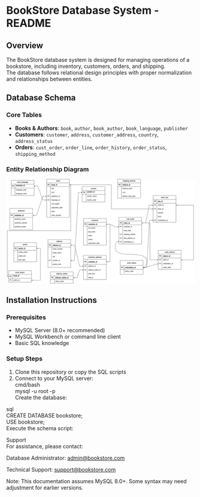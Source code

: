 # BookStore Database System - README

## Overview
The BookStore database system is designed for managing operations of a bookstore, including inventory, customers, orders, and shipping.<br>
The database follows relational design principles with proper normalization and relationships between entities.<br>

## Database Schema

### Core Tables
- **Books & Authors**: `book`, `author`, `book_author`, `book_language`, `publisher`
- **Customers**: `customer`, `address`, `customer_address`, `country`, `address_status`
- **Orders**: `cust_order`, `order_line`, `order_history`, `order_status`, `shipping_method`

### Entity Relationship Diagram
![ER Diagram](/bookstore.drawio.png)

## Installation Instructions

### Prerequisites
- MySQL Server (8.0+ recommended)
- MySQL Workbench or command line client
- Basic SQL knowledge

### Setup Steps
1. Clone this repository or copy the SQL scripts<br>
2. Connect to your MySQL server:<br>
   cmd/bash<br>
   mysql -u root -p<br>
Create the database:<br>

sql<br>
CREATE DATABASE bookstore;<br>
USE bookstore;<br>
Execute the schema script:



Support<br>
For assistance, please contact:

Database Administrator: admin@bookstore.com

Technical Support: support@bookstore.com

Note: This documentation assumes MySQL 8.0+. Some syntax may need adjustment for earlier versions.
